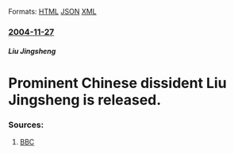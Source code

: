 
Formats: [HTML](/news/2004/11/27/prominent-chinese-dissident-liu-jingsheng-is-released.html)  [JSON](/news/2004/11/27/prominent-chinese-dissident-liu-jingsheng-is-released.json)  [XML](/news/2004/11/27/prominent-chinese-dissident-liu-jingsheng-is-released.xml)  

### [2004-11-27](/news/2004/11/27/index.md)

##### Liu Jingsheng
#  Prominent Chinese dissident Liu Jingsheng is released. 




### Sources:

1. [BBC](http://news.bbc.co.uk/2/hi/asia-pacific/4048789.stm)
